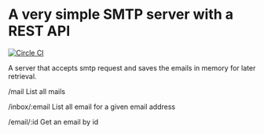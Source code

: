 # A very simple SMTP server with a REST API

[![Circle CI](https://circleci.com/gh/sorenmat/gosmtpd.svg?style=svg)](https://circleci.com/gh/sorenmat/gosmtpd)

A server that accepts smtp request and saves the emails in memory for later retrieval.

/mail List all mails

/inbox/:email List all email for a given email address

/email/:id Get an email by id


